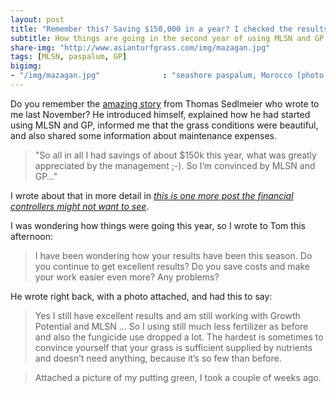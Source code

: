 ```yaml
---
layout: post
title: "Remember this? Saving $150,000 in a year? I checked the results 8 months later"
subtitle: How things are going in the second year of using MLSN and GP
share-img: "http://www.asianturfgrass.com/img/mazagan.jpg"
tags: [MLSN, paspalum, GP]
bigimg:
- "/img/mazagan.jpg"              : "seashore paspalum, Morocco [photo by Thomas Sedlmeier]"
---
```


Do you remember the [amazing story](http://www.blog.asianturfgrass.com/2017/01/this-is-one-more-post-the-financial-controllers-might-not-want-to-see.html) from Thomas Sedlmeier who wrote to me last November? He introduced himself, explained how he had started using MLSN and GP, informed me that the grass conditions were beautiful, and also shared some information about maintenance expenses.

> "So all in all I had savings of about $150k this year, what was greatly appreciated by the management ;-). So I’m convinced by MLSN and GP…"

I wrote about that in more detail in [*this is one more post the financial controllers might not want to see*](http://www.blog.asianturfgrass.com/2017/01/this-is-one-more-post-the-financial-controllers-might-not-want-to-see.html).

I was wondering how things were going this year, so I wrote to Tom this afternoon:

> I have been wondering how your results have been this season. Do you continue to get excellent results? Do you save costs and make your work easier even more? Any problems?

He wrote right back, with a photo attached, and had this to say:

> Yes I still have excellent results and am still working with Growth Potential and MLSN ... So I using still much less fertilizer as before and also the fungicide use dropped a lot. The hardest is sometimes to convince yourself that your grass is sufficient supplied by nutrients and doesn’t need anything, because it’s so few than before.

> Attached a picture of my putting green, I took a couple of weeks ago.



